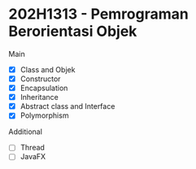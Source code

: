 # 202H1313 - Pemrograman Berorientasi Objek

Main
- [x] Class and Objek
- [x] Constructor
- [x] Encapsulation
- [x] Inheritance
- [x] Abstract class and Interface
- [x] Polymorphism

Additional
- [ ] Thread
- [ ] JavaFX